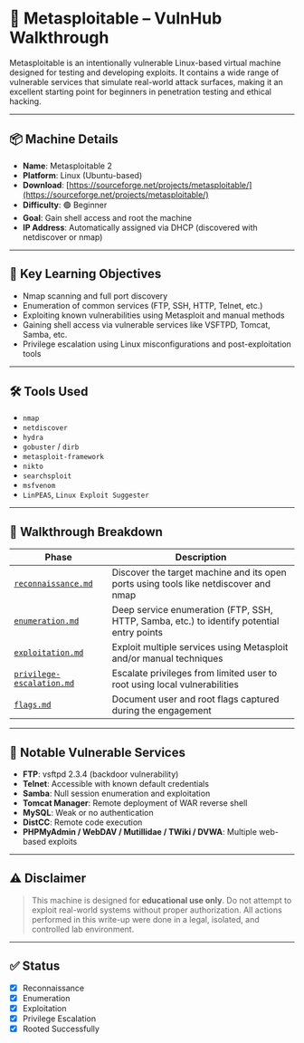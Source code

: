 # 🧱 Metasploitable – VulnHub Walkthrough

Metasploitable is an intentionally vulnerable Linux-based virtual machine designed for testing and developing exploits. It contains a wide range of vulnerable services that simulate real-world attack surfaces, making it an excellent starting point for beginners in penetration testing and ethical hacking.

---

## 📦 Machine Details

- **Name**: Metasploitable 2
- **Platform**: Linux (Ubuntu-based)
- **Download**: [https://sourceforge.net/projects/metasploitable/](https://sourceforge.net/projects/metasploitable/)
- **Difficulty**: 🟢 Beginner
- **Goal**: Gain shell access and root the machine
- **IP Address**: Automatically assigned via DHCP (discovered with netdiscover or nmap)

---

## 🎯 Key Learning Objectives

- Nmap scanning and full port discovery
- Enumeration of common services (FTP, SSH, HTTP, Telnet, etc.)
- Exploiting known vulnerabilities using Metasploit and manual methods
- Gaining shell access via vulnerable services like VSFTPD, Tomcat, Samba, etc.
- Privilege escalation using Linux misconfigurations and post-exploitation tools

---

## 🛠️ Tools Used

- `nmap`
- `netdiscover`
- `hydra`
- `gobuster` / `dirb`
- `metasploit-framework`
- `nikto`
- `searchsploit`
- `msfvenom`
- `LinPEAS`, `Linux Exploit Suggester`

---

## 🧩 Walkthrough Breakdown

| Phase                    | Description                                                                 |
|--------------------------|-----------------------------------------------------------------------------|
| [`reconnaissance.md`](./reconnaissance.md)       | Discover the target machine and its open ports using tools like netdiscover and nmap |
| [`enumeration.md`](./enumeration.md)             | Deep service enumeration (FTP, SSH, HTTP, Samba, etc.) to identify potential entry points |
| [`exploitation.md`](./exploitation.md)           | Exploit multiple services using Metasploit and/or manual techniques |
| [`privilege-escalation.md`](./privilege-escalation.md) | Escalate privileges from limited user to root using local vulnerabilities |
| [`flags.md`](./flags.md)                         | Document user and root flags captured during the engagement |

---

## 📌 Notable Vulnerable Services

- **FTP**: vsftpd 2.3.4 (backdoor vulnerability)
- **Telnet**: Accessible with known default credentials
- **Samba**: Null session enumeration and exploitation
- **Tomcat Manager**: Remote deployment of WAR reverse shell
- **MySQL**: Weak or no authentication
- **DistCC**: Remote code execution
- **PHPMyAdmin / WebDAV / Mutillidae / TWiki / DVWA**: Multiple web-based exploits

---

## ⚠️ Disclaimer

> This machine is designed for **educational use only**. Do not attempt to exploit real-world systems without proper authorization. All actions performed in this write-up were done in a legal, isolated, and controlled lab environment.

---

## ✅ Status

- [x] Reconnaissance
- [x] Enumeration
- [x] Exploitation
- [x] Privilege Escalation
- [x] Rooted Successfully
